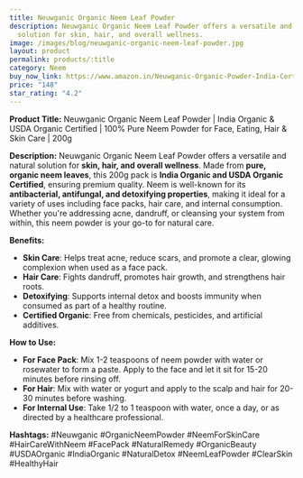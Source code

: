 ```yaml
---
title: Neuwganic Organic Neem Leaf Powder
description: Neuwganic Organic Neem Leaf Powder offers a versatile and natural
  solution for skin, hair, and overall wellness.
image: /images/blog/neuwganic-organic-neem-leaf-powder.jpg
layout: product
permalink: products/:title
category: Neem
buy_now_link: https://www.amazon.in/Neuwganic-Organic-Powder-India-Certified/dp/B0CFBTV6P4/ref=sr_1_15?crid=1U65A0ZJY2B5Y&tag=m0150-21
price: "148"
star_rating: "4.2"
---
```

**Product Title:** Neuwganic Organic Neem Leaf Powder | India Organic & USDA Organic Certified | 100% Pure Neem Powder for Face, Eating, Hair & Skin Care | 200g

**Description:**
Neuwganic Organic Neem Leaf Powder offers a versatile and natural solution for **skin, hair, and overall wellness**. Made from **pure, organic neem leaves**, this 200g pack is **India Organic and USDA Organic Certified**, ensuring premium quality. Neem is well-known for its **antibacterial, antifungal, and detoxifying properties**, making it ideal for a variety of uses including face packs, hair care, and internal consumption. Whether you're addressing acne, dandruff, or cleansing your system from within, this neem powder is your go-to for natural care.

**Benefits:**
- **Skin Care**: Helps treat acne, reduce scars, and promote a clear, glowing complexion when used as a face pack.
- **Hair Care**: Fights dandruff, promotes hair growth, and strengthens hair roots.
- **Detoxifying**: Supports internal detox and boosts immunity when consumed as part of a healthy routine.
- **Certified Organic**: Free from chemicals, pesticides, and artificial additives.

**How to Use:**
- **For Face Pack**: Mix 1-2 teaspoons of neem powder with water or rosewater to form a paste. Apply to the face and let it sit for 15-20 minutes before rinsing off.
- **For Hair**: Mix with water or yogurt and apply to the scalp and hair for 20-30 minutes before washing.
- **For Internal Use**: Take 1/2 to 1 teaspoon with water, once a day, or as directed by a healthcare professional.

**Hashtags:**
#Neuwganic #OrganicNeemPowder #NeemForSkinCare #HairCareWithNeem #FacePack #NaturalRemedy #OrganicBeauty #USDAOrganic #IndiaOrganic #NaturalDetox #NeemLeafPowder #ClearSkin #HealthyHair
